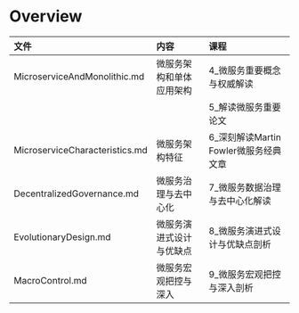 # Overview

| 文件                           | 内容                     | 课程                                  |
| :----------------------------- | :----------------------- | :------------------------------------ |
| MicroserviceAndMonolithic.md   | 微服务架构和单体应用架构 | 4_微服务重要概念与权威解读            |
|                                |                          | 5_解读微服务重要论文                  |
| MicroserviceCharacteristics.md | 微服务架构特征           | 6_深刻解读Martin Fowler微服务经典文章 |
| DecentralizedGovernance.md     | 微服务治理与去中心化     | 7_微服务数据治理与去中心化解读        |
| EvolutionaryDesign.md          | 微服务演进式设计与优缺点 | 8_微服务演进式设计与优缺点剖析        |
| MacroControl.md                | 微服务宏观把控与深入     | 9_微服务宏观把控与深入剖析            |

